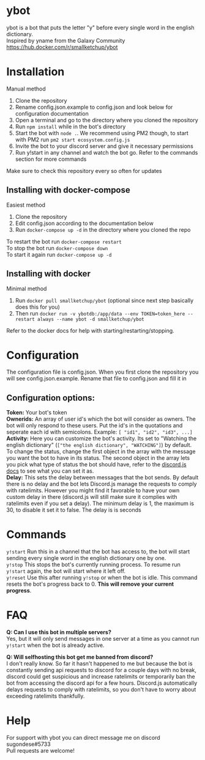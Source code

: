 # ybot
ybot is a bot that puts the letter "y" before every single word in the english dictionary.  
Inspired by yname from the Galaxy Community  
https://hub.docker.com/r/smallketchup/ybot
# Installation
Manual method

1. Clone the repository
2. Rename config.json.example to config.json and look below for configuration documentation
3. Open a terminal and go to the directory where you cloned the repository
4. Run `npm install` while in the bot's directory
5. Start the bot with `node .`. We recommend using PM2 though, to start with PM2 run `pm2 start ecosystem.config.js`
6. Invite the bot to your discord server and give it necessary permissions
7. Run y!start in any channel and watch the bot go. Refer to the commands section for more commands

Make sure to check this repository every so often for updates

## Installing with docker-compose
Easiest method

1. Clone the repository
2. Edit config.json according to the documentation below
3. Run `docker-compose up -d` in the directory where you cloned the repo  

To restart the bot run `docker-compose restart`  
To stop the bot run `docker-compose down`  
To start it again run `docker-compose up -d`  

## Installing with docker
Minimal method
1. Run `docker pull smallketchup/ybot` (optional since next step basically does this for you)
2. Then run `docker run -v ybotdb:/app/data --env TOKEN=token_here --restart always --name ybot -d smallketchup/ybot`

Refer to the docker docs for help with starting/restarting/stopping.

# Configuration
The configuration file is config.json. When you first clone the repository you will see config.json.example. Rename that file to config.json and fill it in

## Configuration options:

**Token:** Your bot's token  
**Ownerids:** An array of user id's which the bot will consider as owners. The bot will only respond to these users. Put the id's in the quotations and seperate each id with semicolons. Example: `[ "id1", "id2", "id3", ...]`  
**Activity:** Here you can customize the bot's activity. Its set to "Watching the english dictionary" (`["the english dictionary", "WATCHING"]`) by default. To change the status, change the first object in the array with the message you want the bot to have in its status. The second object in the array lets you pick what type of status the bot should have, refer to the [discord.js docs](https://discord.js.org/#/docs/discord.js/stable/typedef/ActivityType) to see what you can set it as.  
**Delay:** This sets the delay between messages that the bot sends. By default there is no delay and the bot lets Discord.js manage the requests to comply with ratelimits. However you might find it favorable to have your own custom delay in there (discord.js will still make sure it complies with ratelimits even if you set a delay). The minimum delay is 1, the maximum is 30, to disable it set it to false. The delay is is seconds  

# Commands
`y!start` Run this in a channel that the bot has access to, the bot will start sending every single word in the english dictionary one by one.  
`y!stop` This stops the bot's currently running process. To resume run `y!start` again, the bot will start where it left off.  
`y!reset` Use this after running `y!stop` or when the bot is idle. This command resets the bot's progress back to 0. **This will remove your current progress**.  

# FAQ
**Q: Can I use this bot in multiple servers?**  
Yes, but it will only send messages in one server at a time as you cannot run `y!start` when the bot is already active.

**Q: Will selfhosting this bot get me banned from discord?**  
I don't really know. So far it hasn't happened to me but because the bot is constantly sending api requests to discord for a couple days with no break, discord could get suspicious and increase ratelimits or temporarily ban the bot from accessing the discord api for a few hours. Discord.js automatically delays requests to comply with ratelimits, so you don't have to worry about exceeding ratelimits thankfully.

# Help
For support with ybot you can direct message me on discord sugondese#5733  
Pull requests are welcome!
